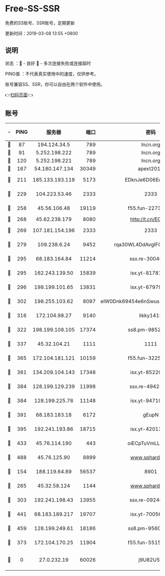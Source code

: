 # Free-SS-SSR

免费的SS账号、SSR账号，定期更新

更新时间：2019-03-08 13:55 +0800

## 说明

状态     ：🙂 - 良好 🙁 - 多次连接失败或连接超时

PING值   ：不代表真实使用中的速度，仅供参考。

账号兼容SS、SSR，你可以自由在两个软件中使用。

👉[扫码页面](https://liesauer.github.io/Free-SS-SSR/)👈

## 账号

|-|PING|服务器|端口|密码|加密方式|区域|
|:----:|:----:|:-----:|-----:|:----:|:----:|:----:|
|🙂|87|194.124.34.5|789|lncn.org|rc4|JP|
|🙂|91|5.252.198.222|789|lncn.org|rc4|JP|
|🙂|120|5.252.198.221|789|lncn.org|rc4|JP|
|🙂|167|54.180.147.134|30349|apext2019|chacha20|KR|
|🙂|211|185.133.193.119|5173|EDknJe6D06EoWDaw|aes-256-cfb|US|
|🙂|229|104.223.53.46|2333|2333|aes-256-cfb|US|
|🙂|258|45.56.106.48|19119|f55.fun-22731576|aes-256-cfb|US|
|🙂|268|45.62.238.179|8080|http://t.cn/EGJIyrl|rc4-md5|CA|
|🙂|269|107.181.154.196|2333|2333|aes-256-cfb|US|
|🙂|279|109.238.6.24|9452|rqa30WL4DdAvgIFG6Fs3znzTa|aes-256-cfb|FR|
|🙂|295|68.183.164.84|11214|ssx.re-30046337|aes-256-cfb|US|
|🙂|295|162.243.139.50|15839|isx.yt-81781713|aes-256-cfb|US|
|🙂|296|198.199.101.65|13831|isx.yt-67979439|aes-256-cfb|US|
|🙂|302|198.255.103.62|8097|eIW0Dnk69454e6nSwuspv9DmS201tQ0D|aes-256-cfb|US|
|🙂|316|172.104.98.27|9140|likky1415|aes-256-cfb|JP|
|🙂|322|198.199.108.105|17374|ss8.pm-98527684|aes-256-cfb|US|
|🙂|337|45.32.104.21|1111|1111|aes-256-cfb|SG|
|🙂|365|172.104.181.121|10159|f55.fun-32253878|aes-256-cfb|SG|
|🙂|381|134.209.104.143|17348|isx.yt-85220846|aes-256-cfb|SG|
|🙂|384|128.199.129.239|11998|ssx.re-49425737|aes-256-cfb|SG|
|🙂|384|128.199.225.78|11148|isx.yt-94719488|aes-256-cfb|SG|
|🙂|391|68.183.183.18|6172|gEupN|aes-256-cfb|SG|
|🙂|395|192.241.193.86|18715|isx.yt-42013662|aes-256-cfb|US|
|🙂|433|45.76.114.190|443|oiECpTuVmLLxk4Ts|aes-256-cfb|AU|
|🙂|488|45.76.125.90|8899|www.sphard.com|aes-256-cfb|AU|
|🙂|154|188.119.64.89|56537|8901|aes-256-cfb|RU|
|🙂|265|45.32.58.124|1144|www.sphard.com|aes-256-cfb|JP|
|🙂|303|192.241.198.43|13955|ssx.re-09246977|aes-256-cfb|US|
|🙂|441|68.183.189.217|19707|isx.yt-70056316|aes-256-cfb|SG|
|🙂|459|128.199.249.61|18186|ss8.pm-95603573|aes-256-cfb|SG|
|🙁|373|172.104.170.25|11904|f55.fun-55158712|aes-256-cfb|SG|
|🙁|0|27.0.232.19|60026|j9U82U53|xchacha20-ietf-poly1305|HK|
